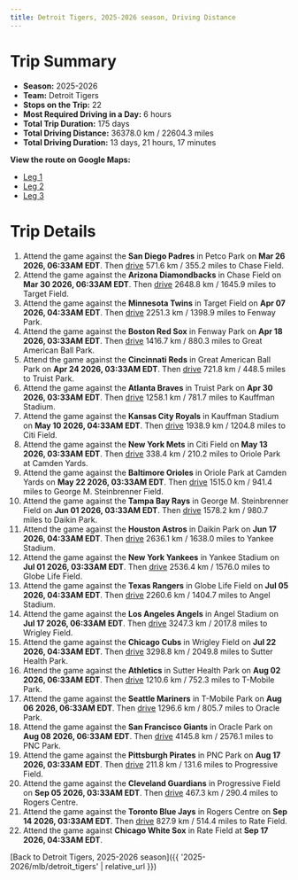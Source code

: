 ```yaml
---
title: Detroit Tigers, 2025-2026 season, Driving Distance
---
```


# Trip Summary
- **Season:** 2025-2026
- **Team:** Detroit Tigers
- **Stops on the Trip:** 22
- **Most Required Driving in a Day:** 6 hours
- **Total Trip Duration:** 175 days
- **Total Driving Distance:** 36378.0 km / 22604.3 miles
- **Total Driving Duration:** 13 days, 21 hours, 17 minutes

**View the route on Google Maps:**
- [Leg 1](https://www.google.com/maps/dir/Petco+Park+San+Diego/Chase+Field+Phoenix/Target+Field+Minneapolis/Fenway+Park+Boston/Great+American+Ball+Park+Cincinnati/Truist+Park+Atlanta/Kauffman+Stadium+Kansas+City/Citi+Field+Flushing/Oriole+Park+at+Camden+Yards+Baltimore/George+M.+Steinbrenner+Field+Tampa)
- [Leg 2](https://www.google.com/maps/dir/George+M.+Steinbrenner+Field+Tampa/Daikin+Park+Houston/Yankee+Stadium+Bronx/Globe+Life+Field+Arlington/Angel+Stadium+Anaheim/Wrigley+Field+Chicago/Sutter+Health+Park+Sacramento/T-Mobile+Park+Seattle/Oracle+Park+San+Francisco/PNC+Park+Pittsburgh)
- [Leg 3](https://www.google.com/maps/dir/PNC+Park+Pittsburgh/Progressive+Field+Cleveland/Rogers+Centre+Toronto/Rate+Field+Chicago)

# Trip Details
1. Attend the game against the **San Diego Padres** in Petco Park on **Mar 26 2026, 06:33AM EDT**. Then [drive](https://www.google.com/maps/dir/Petco+Park+San+Diego/Chase+Field+Phoenix) 571.6 km / 355.2 miles to Chase Field.
2. Attend the game against the **Arizona Diamondbacks** in Chase Field on **Mar 30 2026, 06:33AM EDT**. Then [drive](https://www.google.com/maps/dir/Chase+Field+Phoenix/Target+Field+Minneapolis) 2648.8 km / 1645.9 miles to Target Field.
3. Attend the game against the **Minnesota Twins** in Target Field on **Apr 07 2026, 04:33AM EDT**. Then [drive](https://www.google.com/maps/dir/Target+Field+Minneapolis/Fenway+Park+Boston) 2251.3 km / 1398.9 miles to Fenway Park.
4. Attend the game against the **Boston Red Sox** in Fenway Park on **Apr 18 2026, 03:33AM EDT**. Then [drive](https://www.google.com/maps/dir/Fenway+Park+Boston/Great+American+Ball+Park+Cincinnati) 1416.7 km / 880.3 miles to Great American Ball Park.
5. Attend the game against the **Cincinnati Reds** in Great American Ball Park on **Apr 24 2026, 03:33AM EDT**. Then [drive](https://www.google.com/maps/dir/Great+American+Ball+Park+Cincinnati/Truist+Park+Atlanta) 721.8 km / 448.5 miles to Truist Park.
6. Attend the game against the **Atlanta Braves** in Truist Park on **Apr 30 2026, 03:33AM EDT**. Then [drive](https://www.google.com/maps/dir/Truist+Park+Atlanta/Kauffman+Stadium+Kansas+City) 1258.1 km / 781.7 miles to Kauffman Stadium.
7. Attend the game against the **Kansas City Royals** in Kauffman Stadium on **May 10 2026, 04:33AM EDT**. Then [drive](https://www.google.com/maps/dir/Kauffman+Stadium+Kansas+City/Citi+Field+Flushing) 1938.9 km / 1204.8 miles to Citi Field.
8. Attend the game against the **New York Mets** in Citi Field on **May 13 2026, 03:33AM EDT**. Then [drive](https://www.google.com/maps/dir/Citi+Field+Flushing/Oriole+Park+at+Camden+Yards+Baltimore) 338.4 km / 210.2 miles to Oriole Park at Camden Yards.
9. Attend the game against the **Baltimore Orioles** in Oriole Park at Camden Yards on **May 22 2026, 03:33AM EDT**. Then [drive](https://www.google.com/maps/dir/Oriole+Park+at+Camden+Yards+Baltimore/George+M.+Steinbrenner+Field+Tampa) 1515.0 km / 941.4 miles to George M. Steinbrenner Field.
10. Attend the game against the **Tampa Bay Rays** in George M. Steinbrenner Field on **Jun 01 2026, 03:33AM EDT**. Then [drive](https://www.google.com/maps/dir/George+M.+Steinbrenner+Field+Tampa/Daikin+Park+Houston) 1578.2 km / 980.7 miles to Daikin Park.
11. Attend the game against the **Houston Astros** in Daikin Park on **Jun 17 2026, 04:33AM EDT**. Then [drive](https://www.google.com/maps/dir/Daikin+Park+Houston/Yankee+Stadium+Bronx) 2636.1 km / 1638.0 miles to Yankee Stadium.
12. Attend the game against the **New York Yankees** in Yankee Stadium on **Jul 01 2026, 03:33AM EDT**. Then [drive](https://www.google.com/maps/dir/Yankee+Stadium+Bronx/Globe+Life+Field+Arlington) 2536.4 km / 1576.0 miles to Globe Life Field.
13. Attend the game against the **Texas Rangers** in Globe Life Field on **Jul 05 2026, 04:33AM EDT**. Then [drive](https://www.google.com/maps/dir/Globe+Life+Field+Arlington/Angel+Stadium+Anaheim) 2260.6 km / 1404.7 miles to Angel Stadium.
14. Attend the game against the **Los Angeles Angels** in Angel Stadium on **Jul 17 2026, 06:33AM EDT**. Then [drive](https://www.google.com/maps/dir/Angel+Stadium+Anaheim/Wrigley+Field+Chicago) 3247.3 km / 2017.8 miles to Wrigley Field.
15. Attend the game against the **Chicago Cubs** in Wrigley Field on **Jul 22 2026, 04:33AM EDT**. Then [drive](https://www.google.com/maps/dir/Wrigley+Field+Chicago/Sutter+Health+Park+Sacramento) 3298.8 km / 2049.8 miles to Sutter Health Park.
16. Attend the game against the **Athletics** in Sutter Health Park on **Aug 02 2026, 06:33AM EDT**. Then [drive](https://www.google.com/maps/dir/Sutter+Health+Park+Sacramento/T-Mobile+Park+Seattle) 1210.6 km / 752.3 miles to T-Mobile Park.
17. Attend the game against the **Seattle Mariners** in T-Mobile Park on **Aug 06 2026, 06:33AM EDT**. Then [drive](https://www.google.com/maps/dir/T-Mobile+Park+Seattle/Oracle+Park+San+Francisco) 1296.6 km / 805.7 miles to Oracle Park.
18. Attend the game against the **San Francisco Giants** in Oracle Park on **Aug 08 2026, 06:33AM EDT**. Then [drive](https://www.google.com/maps/dir/Oracle+Park+San+Francisco/PNC+Park+Pittsburgh) 4145.8 km / 2576.1 miles to PNC Park.
19. Attend the game against the **Pittsburgh Pirates** in PNC Park on **Aug 17 2026, 03:33AM EDT**. Then [drive](https://www.google.com/maps/dir/PNC+Park+Pittsburgh/Progressive+Field+Cleveland) 211.8 km / 131.6 miles to Progressive Field.
20. Attend the game against the **Cleveland Guardians** in Progressive Field on **Sep 05 2026, 03:33AM EDT**. Then [drive](https://www.google.com/maps/dir/Progressive+Field+Cleveland/Rogers+Centre+Toronto) 467.3 km / 290.4 miles to Rogers Centre.
21. Attend the game against the **Toronto Blue Jays** in Rogers Centre on **Sep 14 2026, 03:33AM EDT**. Then [drive](https://www.google.com/maps/dir/Rogers+Centre+Toronto/Rate+Field+Chicago) 827.9 km / 514.4 miles to Rate Field.
22. Attend the game against **Chicago White Sox** in Rate Field at **Sep 17 2026, 04:33AM EDT**.

[Back to Detroit Tigers, 2025-2026 season]({{ '2025-2026/mlb/detroit_tigers' | relative_url }})
